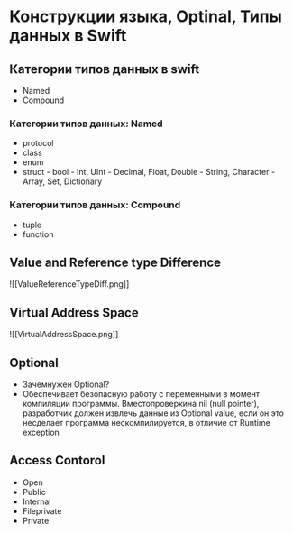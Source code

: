# Конструкции языка, Optinal, Типы данных в Swift
## Категории типов данных в swift
- Named
- Compound

### Категории типов данных: Named
- protocol
- class 
- enum
- struct 
		- bool
		- Int, UInt
		- Decimal, Float, Double
		- String, Character
		- Array, Set, Dictionary

### Категории типов данных: Compound
- tuple
- function

## Value and Reference type Difference

![[ValueReferenceTypeDiff.png]]

## Virtual Address Space
![[VirtualAddressSpace.png]]

## Optional
- Зачемнужен Optional?
- Обеспечивает безопасную работу с переменными в момент компиляции программы. Вместопроверкина nil (null pointer), разработчик должен извлечь данные из Optional value, если он это несделает программа нескомпилируется, в отличие от Runtime exception

## Access Contorol
- Open
- Public
- Internal
- Fileprivate
- Private
